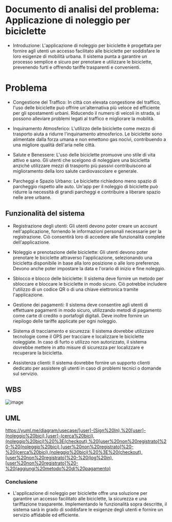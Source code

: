 # Documento di analisi del problema: Applicazione di noleggio per biciclette

- Introduzione: L'applicazione di noleggio per biciclette è progettata per fornire agli utenti un accesso facilitato alle biciclette per soddisfare le loro esigenze di mobilità urbana. Il sistema punta a garantire un processo semplice e sicuro per prenotare e utilizzare le biciclette, prevenendo furti e offrendo tariffe trasparenti e convenienti.

# Problema

- Congestione del Traffico: In città con elevata congestione del traffico, l'uso delle biciclette può offrire un'alternativa più veloce ed efficiente per gli spostamenti urbani. Riducendo il numero di veicoli in strada, si possono alleviare problemi legati al traffico e migliorare la mobilità.

- Inquinamento Atmosferico: L'utilizzo delle biciclette come mezzo di trasporto aiuta a ridurre l'inquinamento atmosferico. Le biciclette sono alimentate dalla forza umana e non emettono gas nocivi, contribuendo a una migliore qualità dell'aria nelle città.

- Salute e Benessere: L'uso delle biciclette promuove uno stile di vita attivo e sano. Gli utenti che scelgono di noleggiare una bicicletta anziché utilizzare mezzi di trasporto più passivi contribuiscono al miglioramento della loro salute cardiovascolare e generale.

- Parcheggi e Spazio Urbano: Le biciclette richiedono meno spazio di parcheggio rispetto alle auto. Un'app per il noleggio di biciclette può ridurre la necessità di grandi parcheggi e contribuire a liberare spazio nelle aree urbane.

## Funzionalità del sistema

- Registrazione degli utenti: Gli utenti devono poter creare un account nell'applicazione, fornendo le informazioni personali necessarie per la registrazione. Ciò consentirà loro di accedere alle funzionalità complete dell'applicazione.

- Noleggio e prenotazione delle biciclette: Gli utenti devono poter prenotare le biciclette attraverso l'applicazione, selezionando una bicicletta disponibile in base alla loro posizione o alle loro preferenze. Devono anche poter impostare la data e l'orario di inizio e fine noleggio.

- Sblocco e blocco delle biciclette: Il sistema deve fornire un metodo per sbloccare e bloccare le biciclette in modo sicuro. Ciò potrebbe includere l'utilizzo di un codice QR o di una chiave elettronica tramite l'applicazione.

- Gestione dei pagamenti: Il sistema deve consentire agli utenti di effettuare pagamenti in modo sicuro, utilizzando metodi di pagamento come carte di credito o portafogli digitali. Deve inoltre fornire un riepilogo delle tariffe applicate per ogni noleggio.

- Sistema di tracciamento e sicurezza: Il sistema dovrebbe utilizzare tecnologie come il GPS per tracciare e localizzare le biciclette noleggiate. In caso di furto o utilizzo non autorizzato, il sistema dovrebbe mettere in atto misure di sicurezza per localizzare e recuperare la bicicletta.

- Assistenza clienti: Il sistema dovrebbe fornire un supporto clienti dedicato per assistere gli utenti in caso di problemi tecnici o domande sul servizio.

## WBS
![image](https://github.com/Igor-Miti/compito/assets/101175082/823d3219-1585-47c1-9da6-538479f43260)

## UML
https://yuml.me/diagram/usecase/[user]-(Sign%20In),%20[user]-(noleggio%20bici),[user]-(cerca%20bici),(noleggio%20bici)%20%3E(checkout),%20[user%20non%20registrato]%20-%20(noleggio%20bici),[user%20non%20registrato]%20-%20(cerca%20bici),(noleggio%20bici)%20%3E%20(checkout),[user%20non%20registrato]%20-%20(log%20in),[user%20non%20registrato]%20-%20(aggiungi%20metodo%20di%20pagamento)
### Conclusione
- L'applicazione di noleggio per biciclette offre una soluzione per garantire un accesso facilitato alle biciclette, la sicurezza e una tariffazione trasparente. Implementando le funzionalità sopra descritte, il sistema sarà in grado di soddisfare le esigenze degli utenti e fornire un servizio affidabile ed efficiente.
